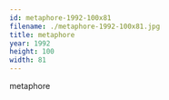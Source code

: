 ```yaml
---
id: metaphore-1992-100x81
filename: ./metaphore-1992-100x81.jpg
title: metaphore
year: 1992
height: 100
width: 81
---
```


metaphore
